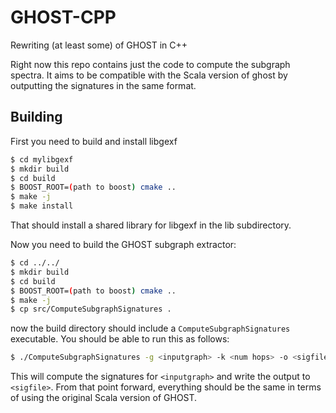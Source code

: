 GHOST-CPP
=========

Rewriting (at least some) of GHOST in C++

Right now this repo contains just the code to compute the subgraph spectra.  It
aims to be compatible with the Scala version of ghost by outputting the
signatures in the same format.

Building
--------

First you need to build and install libgexf

```bash
$ cd mylibgexf
$ mkdir build
$ cd build
$ BOOST_ROOT=(path to boost) cmake ..
$ make -j
$ make install
```

That should install a shared library for libgexf in
the lib subdirectory.

Now you need to build the GHOST subgraph extractor:

```bash
$ cd ../../
$ mkdir build
$ cd build
$ BOOST_ROOT=(path to boost) cmake ..
$ make -j
$ cp src/ComputeSubgraphSignatures .
```

now the build directory should include a `ComputeSubgraphSignatures` executable.
You should be able to run this as follows:

```bash
$ ./ComputeSubgraphSignatures -g <inputgraph> -k <num hops> -o <sigfile> -p <# procs to use>
```

This will compute the signatures for `<inputgraph>` and write the output to `<sigfile>`.
From that point forward, everything should be the same in terms of using the 
original Scala version of GHOST.



